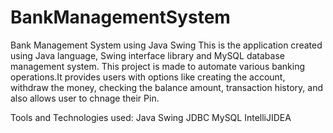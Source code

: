 # BankManagementSystem
Bank Management System using Java Swing
This is the application created using Java language, Swing interface library and MySQL database management system. This project is made to automate various banking operations.It provides users with options like creating the account, withdraw the money, checking the balance amount, transaction history, and also allows user to chnage their Pin.


Tools and Technologies used:
Java
Swing
JDBC
MySQL
IntelliJIDEA
